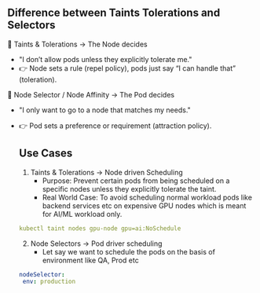 ## Difference between Taints Tolerations and Selectors


🧱 Taints & Tolerations → The Node decides
* "I don’t allow pods unless they explicitly tolerate me."
* 👉 Node sets a rule (repel policy), pods just say “I can handle that” (toleration).

🎯 Node Selector / Node Affinity → The Pod decides
* "I only want to go to a node that matches my needs."
* 👉 Pod sets a preference or requirement (attraction policy).


  ## Use Cases

  1. Taints & Tolerations -> Node driven Scheduling
     * Purpose: Prevent certain pods from being scheduled on a specific nodes unless they explicitly tolerate the taint.
     * Real World Case:  To avoid scheduling normal workload pods like backend services etc on expensive GPU nodes which is meant for AI/ML workload only.
       
  ```yaml
  kubectl taint nodes gpu-node gpu=ai:NoSchedule
  ```
  2. Node Selectors -> Pod driver scheduling
     * Let say we want to schedule the pods on the basis of environment like QA, Prod etc
       
   ```yaml
  nodeSelector:
    env: production
   ```

   
